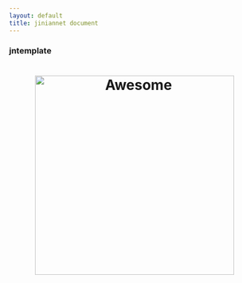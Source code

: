 ```yaml
---
layout: default
title: jiniannet document
---
```


### jntemplate
<h1 align="center">
	<img width="400" src="http://www.jiniannet.com/logo4.png" alt="Awesome">
	<br>
	<br>
</h1>
<br>
<!--
<p align="center">
	<b>✨ Prelaunching the <a href="https://awesomeweekly.co">Awesome Weekly</a> newsletter! ✨</b>
	<b> Vote it up on <a href="https://www.producthunt.com/posts/awesome-weekly">Product Hunt</a></b>
</p>

<br>
- [中文手册](/jntemplate/zh-CN/index.html)
- [English Document](/jntemplate/en/index.html)